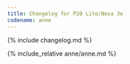 ```yaml
---
title: Changelog for P20 Lite/Nova 3e 
codename: anne
---
```


{% include changelog.md %}

{% include_relative anne/anne.md %}
